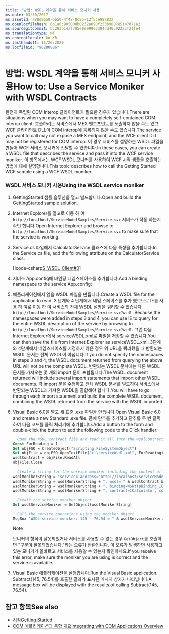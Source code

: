 ```yaml
---
title: '방법: WSDL 계약을 통해 서비스 모니커 사용'
ms.date: 03/30/2017
ms.assetid: a88d9650-bb50-4f48-8c85-12f5ce98a83a
ms.openlocfilehash: 6b1a6c905008b0232a098f253b9007e5147d71a2
ms.sourcegitcommit: bc293b14af795e0e999e3304dd40c0222cf2ffe4
ms.translationtype: MT
ms.contentlocale: ko-KR
ms.lasthandoff: 11/26/2020
ms.locfileid: "96280886"
---
```

# <a name="how-to-use-a-service-moniker-with-wsdl-contracts"></a><span data-ttu-id="1df77-102">방법: WSDL 계약을 통해 서비스 모니커 사용</span><span class="sxs-lookup"><span data-stu-id="1df77-102">How to: Use a Service Moniker with WSDL Contracts</span></span>

<span data-ttu-id="1df77-103">완전히 독립된 COM Interop 클라이언트가 필요한 경우가 있습니다.</span><span class="sxs-lookup"><span data-stu-id="1df77-103">There are situations when you may want to have a completely self-contained COM Interop client.</span></span> <span data-ttu-id="1df77-104">호출하려는 서비스에서 MEX 엔드포인트를 노출하지 않을 수도 있고 WCF 클라이언트 DLL이 COM interop에 등록되지 않을 수도 있습니다.</span><span class="sxs-lookup"><span data-stu-id="1df77-104">The service you want to call may not expose a MEX endpoint, and the WCF client DLL may not be registered for COM interop.</span></span> <span data-ttu-id="1df77-105">이 경우 서비스를 설명하는 WSDL 파일을 만들어 WCF 서비스 모니커에 전달할 수 있습니다.</span><span class="sxs-lookup"><span data-stu-id="1df77-105">In these cases, you can create a WSDL file that describes the service and pass it into the WCF service moniker.</span></span> <span data-ttu-id="1df77-106">이 항목에서는 WCF WSDL 모니커를 사용하여 WCF 시작 샘플을 호출하는 방법에 대해 설명합니다.</span><span class="sxs-lookup"><span data-stu-id="1df77-106">This topic describes how to call the Getting Started WCF sample using a WCF WSDL moniker.</span></span>  
  
### <a name="using-the-wsdl-service-moniker"></a><span data-ttu-id="1df77-107">WSDL 서비스 모니커 사용</span><span class="sxs-lookup"><span data-stu-id="1df77-107">Using the WSDL service moniker</span></span>  
  
1. <span data-ttu-id="1df77-108">GettingStarted 샘플 솔루션을 열고 빌드합니다.</span><span class="sxs-lookup"><span data-stu-id="1df77-108">Open and build the GettingStarted sample solution.</span></span>  
  
2. <span data-ttu-id="1df77-109">Internet Explorer를 열고로 이동 하 여 `http://localhost/ServiceModelSamples/Service.svc` 서비스가 작동 하는지 확인 합니다.</span><span class="sxs-lookup"><span data-stu-id="1df77-109">Open Internet Explorer and browse to `http://localhost/ServiceModelSamples/Service.svc` to make sure that the service is working.</span></span>  
  
3. <span data-ttu-id="1df77-110">Service.cs 파일에서 CalculatorService 클래스에 다음 특성을 추가합니다.</span><span class="sxs-lookup"><span data-stu-id="1df77-110">In the Service.cs file, add the following attribute on the CalculatorService class:</span></span>  
  
     [!code-csharp[S_WSDL_Client#0](../../../../samples/snippets/csharp/VS_Snippets_CFX/s_wsdl_client/cs/service.cs#0)]  
  
4. <span data-ttu-id="1df77-111">서비스 App.config에 바인딩 네임스페이스를 추가합니다.</span><span class="sxs-lookup"><span data-stu-id="1df77-111">Add a binding namespace to the service App.config:</span></span>  

5. <span data-ttu-id="1df77-112">애플리케이션에서 읽을 WSDL 파일을 만듭니다.</span><span class="sxs-lookup"><span data-stu-id="1df77-112">Create a WSDL file for the application to read.</span></span> <span data-ttu-id="1df77-113">3 단계와 4 단계에서 네임 스페이스를 추가 했으므로 IE를 사용 하 여로 이동 하 여 서비스의 전체 WSDL 설명을 쿼리할 수 있습니다 `http://localhost/ServiceModelSamples/Service.svc?wsdl` .</span><span class="sxs-lookup"><span data-stu-id="1df77-113">Because the namespaces were added in steps 3 and 4, you can use IE to query for the entire WSDL description of the service by browsing to `http://localhost/ServiceModelSamples/Service.svc?wsdl`.</span></span> <span data-ttu-id="1df77-114">그런 다음 Internet Explorer에서 serviceWSDL.xml로 파일을 저장할 수 있습니다.</span><span class="sxs-lookup"><span data-stu-id="1df77-114">You can then save the file from Internet Explorer as serviceWSDL.xml.</span></span> <span data-ttu-id="1df77-115">3단계와 4단계에서 네임스페이스를 지정하지 않은 경우 위 URL을 쿼리했을 때 반환되는 WSDL 문서는 전체 WSDL이 아닙니다.</span><span class="sxs-lookup"><span data-stu-id="1df77-115">If you do not specify the namespaces in steps 3 and 4, the WSDL document returned from querying the above URL will not be the complete WSDL.</span></span> <span data-ttu-id="1df77-116">반환되는 WSDL 문서에는 다른 WSDL 문서를 가져오는 몇 개의 import 문이 포함됩니다.</span><span class="sxs-lookup"><span data-stu-id="1df77-116">The WSDL document returned will include several import statements that import other WSDL documents.</span></span> <span data-ttu-id="1df77-117">각 import 문을 수행하고 전체 WSDL 문서를 빌드하여 서비스에서 반환되는 WSDL과 가져온 WSDL을 결합해야 합니다.</span><span class="sxs-lookup"><span data-stu-id="1df77-117">You will have to go through each import statement and build the complete WSDL document, combining the WSDL returned from the service with the WSDL imported.</span></span>  
  
6. <span data-ttu-id="1df77-118">Visual Basic 6.0을 열고 새 표준 .exe 파일을 만듭니다.</span><span class="sxs-lookup"><span data-stu-id="1df77-118">Open Visual Basic 6.0 and create a new Standard .exe file.</span></span> <span data-ttu-id="1df77-119">폼에 단추를 추가하고 단추를 두 번 클릭하여 다음 코드를 클릭 처리기에 추가합니다.</span><span class="sxs-lookup"><span data-stu-id="1df77-119">Add a button to the form and double-click the button to add the following code to the Click handler:</span></span>  
  
    ```vb
    ' Open the WSDL contract file and read it all into the wsdlContract string.  
    Const ForReading = 1  
    Set objFSO = CreateObject("Scripting.FileSystemObject")  
    Set objFile = objFSO.OpenTextFile("c:\serviceWsdl.xml", ForReading)  
    wsdlContract = objFile.ReadAll  
    objFile.Close  
  
    ' Create a string for the service moniker including the content of the WSDL contract file.  
    wsdlMonikerString = "service4:address='http://localhost/ServiceModelSamples/service.svc'"  
    wsdlMonikerString = wsdlMonikerString + ", wsdl='" & wsdlContract & "'"  
    wsdlMonikerString = wsdlMonikerString + ", binding=WSHttpBinding_ICalculator, bindingNamespace='http://Microsoft.ServiceModel.Samples'"  
    wsdlMonikerString = wsdlMonikerString + ", contract=ICalculator, contractNamespace='http://Microsoft.ServiceModel.Samples'"  
  
    ' Create the service moniker object.  
    Set wsdlServiceMoniker = GetObject(wsdlMonikerString)  
  
    ' Call the service operations using the moniker object.  
    MsgBox "WSDL service moniker: 145 - 76.54 = " & wsdlServiceMoniker.Subtract(145, 76.54)  
    ```  
  
    > [!NOTE]
    > 모니커의 형식이 잘못되었거나 서비스를 사용할 수 없는 경우 `GetObject`를 호출하면 "구문이 잘못되었습니다."라는 오류가 반환됩니다.  <span data-ttu-id="1df77-121">이 오류가 발생하면 사용하고 있는 모니커가 올바르고 서비스를 사용할 수 있는지 확인하세요.</span><span class="sxs-lookup"><span data-stu-id="1df77-121">If you receive this error, make sure the moniker you are using is correct and the service is available.</span></span>  
  
7. <span data-ttu-id="1df77-122">Visual Basic 애플리케이션을 실행합니다.</span><span class="sxs-lookup"><span data-stu-id="1df77-122">Run the Visual Basic application.</span></span> <span data-ttu-id="1df77-123">Subtract(145, 76.54)를 호출한 결과가 표시된 메시지 상자가 나타납니다.</span><span class="sxs-lookup"><span data-stu-id="1df77-123">A message box will be displayed with the results of calling Subtract(145, 76.54).</span></span>  
  
## <a name="see-also"></a><span data-ttu-id="1df77-124">참고 항목</span><span class="sxs-lookup"><span data-stu-id="1df77-124">See also</span></span>

- [<span data-ttu-id="1df77-125">시작</span><span class="sxs-lookup"><span data-stu-id="1df77-125">Getting Started</span></span>](../samples/getting-started-sample.md)
- [<span data-ttu-id="1df77-126">COM 애플리케이션과 통합 개요</span><span class="sxs-lookup"><span data-stu-id="1df77-126">Integrating with COM Applications Overview</span></span>](integrating-with-com-applications-overview.md)
